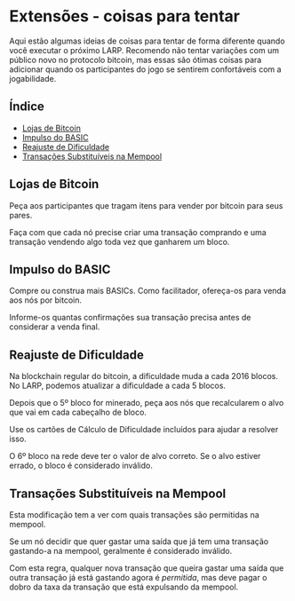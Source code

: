 # Extensões - coisas para tentar

Aqui estão algumas ideias de coisas para tentar de forma diferente quando você executar o próximo LARP. Recomendo não tentar variações com um público novo no protocolo bitcoin, mas essas são ótimas coisas para adicionar quando os participantes do jogo se sentirem confortáveis com a jogabilidade.

## Índice

  * [Lojas de Bitcoin](#lojas-de-bitcoin)
  * [Impulso do BASIC](#impulso-do-basic)
  * [Reajuste de Dificuldade](#reajuste-de-dificuldade)
  * [Transações Substituíveis na Mempool](#transações-substituíveis-na-mempool)

## Lojas de Bitcoin

Peça aos participantes que tragam itens para vender por bitcoin para seus pares.

Faça com que cada nó precise criar uma transação comprando e uma transação vendendo algo toda vez que ganharem um bloco.

## Impulso do BASIC

Compre ou construa mais BASICs. Como facilitador, ofereça-os para venda aos nós por bitcoin.

Informe-os quantas confirmações sua transação precisa antes de considerar a venda final.

## Reajuste de Dificuldade

Na blockchain regular do bitcoin, a dificuldade muda a cada 2016 blocos. No LARP, podemos atualizar a dificuldade a cada 5 blocos.

Depois que o 5º bloco for minerado, peça aos nós que recalcularem o alvo que vai em cada cabeçalho de bloco.

Use os cartões de Cálculo de Dificuldade incluídos para ajudar a resolver isso.

O 6º bloco na rede deve ter o valor de alvo correto. Se o alvo estiver errado, o bloco é considerado inválido.

## Transações Substituíveis na Mempool

Esta modificação tem a ver com quais transações são permitidas na mempool.

Se um nó decidir que quer gastar uma saída que já tem uma transação gastando-a na mempool, geralmente é considerado inválido.

Com esta regra, qualquer nova transação que queira gastar uma saída que outra transação já está gastando agora é *permitida*, mas deve pagar o dobro da taxa da transação que está expulsando da mempool.
